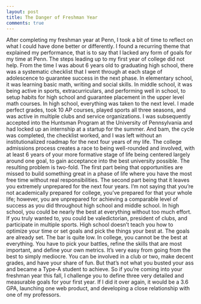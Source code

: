 ```yaml
---
layout: post
title: The Danger of Freshman Year
comments: true
---
```

After completing my freshman year at Penn, I took a bit of time to reflect on what I could have done better or differently. I found a recurring theme that explained my performance, that is to say that I lacked any form of goals for my time at Penn. The steps leading up to my first year of college did not help.
From the time I was about 6 years old to graduating high school, there was a systematic checklist that I went through at each stage of adolescence to guarantee success in the next phase. In elementary school, it was learning basic math, writing and social skills. In middle school, it was being active in sports, extracurriculars, and performing well in school, to setup habits for high school and guarantee placement in the upper level math courses. In high school, everything was taken to the next level. I made perfect grades, took 10 AP courses, played sports all three seasons, and was active in multiple clubs and service organizations. I was subsequently accepted into the Huntsman Program at the University of Pennsylvania and had locked up an internship at a startup for the summer.
And bam, the cycle was completed, the checklist worked, and I was left without an institutionalized roadmap for the next four years of my life.
The college admissions process creates a race to being well-rounded and involved, with at least 6 years of your more formative stage of life being centered largely around one goal, to gain acceptance into the best university possible. The resulting problem is two-fold. The first part being that opportunities are missed to build something great in a phase of life where you have the most free time without real responsibilities. The second part being that it leaves you extremely unprepared for the next four years. I’m not saying that you’re not academically prepared for college, you’ve prepared for that your whole life; however, you are unprepared for achieving a comparable level of success as you did throughout high school and middle school.
In high school, you could be nearly the best at everything without too much effort. If you truly wanted to, you could be valedictorian, president of clubs, and participate in multiple sports. High school doesn’t teach you how to optimize your time or set goals and pick the things your best at. The goals are already set. The bar is quite low.
In college, you cannot be the best at everything. You have to pick your battles, refine the skills that are most important, and define your own metrics. It’s very easy from going from the best to simply mediocre. You can be involved in a club or two, make decent grades, and have your share of fun. But that’s not what you busted your ass and became a Type-A student to achieve. So if you’re coming into your freshman year this fall, I challenge you to define three very detailed and measurable goals for your first year. If I did it over again, it would be a 3.6 GPA, launching one web product, and developing a close relationship with one of my professors.

